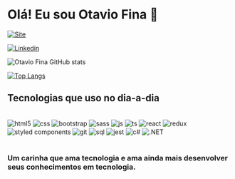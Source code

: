 # Olá! Eu sou Otavio Fina 🤠

[![Site](https://img.shields.io/badge/website-000000?style=for-the-badge&logo=About.me&logoColor=white)](https://otaviofina.website)

[![Linkedin](https://img.shields.io/badge/LinkedIn-0077B5?style=for-the-badge&logo=linkedin&logoColor=white)](www.linkedin.com/in/otavio-fina)

![Otavio Fina GitHub stats](https://github-readme-stats.vercel.app/api?username=Otavio-Fina&show_icons=true&theme=radical&locale=pt-br&count_private=true)

[![Top Langs](https://github-readme-stats.vercel.app/api/top-langs/?username=Otavio-Fina&layout=compact)](https://github.com/anuraghazra/github-readme-stats)


## Tecnologias que uso no dia-a-dia

<div style="disp´lay: inline_block"> <br/>
  <img align="center" alt="html5" src="https://img.shields.io/badge/HTML5-E34F26?style=for-the-badge&logo=html5&logoColor=white"/>
  <img align="center" alt="css" src="https://img.shields.io/badge/CSS3-1572B6?style=for-the-badge&logo=css3&logoColor=white"/>
  <img align="center" alt="bootstrap" src="https://img.shields.io/badge/Bootstrap-563D7C?style=for-the-badge&logo=bootstrap&logoColor=white"/>
  <img align="center" alt="sass" src="https://img.shields.io/badge/Sass-CC6699?style=for-the-badge&logo=sass&logoColor=white"/>
  <img align="center" alt="js" src="https://img.shields.io/badge/JavaScript-F7DF1E?style=for-the-badge&logo=javascript&logoColor=black"/>
  <img align="center" alt="ts" src="https://img.shields.io/badge/TypeScript-007ACC?style=for-the-badge&logo=typescript&logoColor=white"/>
  <img align="center" alt="react" src="https://img.shields.io/badge/React-20232A?style=for-the-badge&logo=react&logoColor=61DAFB"/>
  <img align="center" alt="redux" src="https://img.shields.io/badge/Redux-593D88?style=for-the-badge&logo=redux&logoColor=white"/>
  <img align="center" alt="styled components" src="https://img.shields.io/badge/styled--components-DB7093?style=for-the-badge&logo=styled-components&logoColor=white"/>
  <img align="center" alt="git" src="https://img.shields.io/badge/GIT-E44C30?style=for-the-badge&logo=git&logoColor=white"/>
  <img align="center" alt="sql" src="https://img.shields.io/badge/MySQL-005C84?style=for-the-badge&logo=mysql&logoColor=white"/>
  <img align="center" alt="jest" src="https://img.shields.io/badge/Jest-323330?style=for-the-badge&logo=Jest&logoColor=white"/>
  <img align="center" alt="c#" src="https://img.shields.io/badge/C%23-239120?style=for-the-badge&logo=c-sharp&logoColor=white"/>
  <img align="center" alt=".NET" src="https://img.shields.io/badge/.NET-5C2D91?style=for-the-badge&logo=.net&logoColor=white"/>
</div> <br/>


### Um carinha que ama tecnologia e ama ainda mais desenvolver seus conhecimentos em tecnologia.


